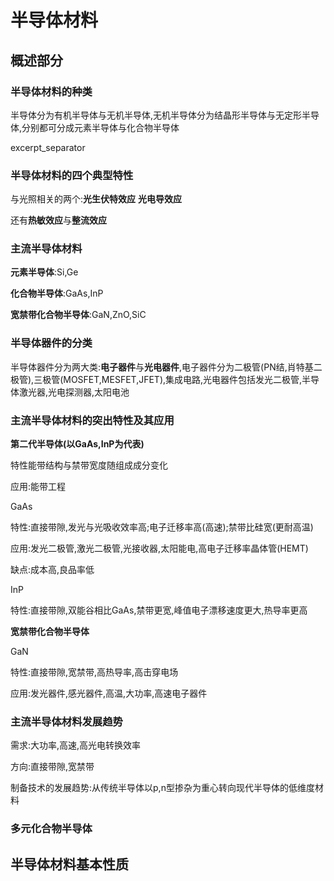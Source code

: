 # 半导体材料

## 概述部分

### 半导体材料的种类

半导体分为有机半导体与无机半导体,无机半导体分为结晶形半导体与无定形半导体,分别都可分成元素半导体与化合物半导体

excerpt_separator

### 半导体材料的四个典型特性

与光照相关的两个:**光生伏特效应** **光电导效应**

还有**热敏效应**与**整流效应**

### 主流半导体材料

**元素半导体**:Si,Ge

**化合物半导体**:GaAs,InP

**宽禁带化合物半导体**:GaN,ZnO,SiC

### 半导体器件的分类

半导体器件分为两大类:**电子器件**与**光电器件**,电子器件分为二极管(PN结,肖特基二极管),三极管(MOSFET,MESFET,JFET),集成电路,光电器件包括发光二极管,半导体激光器,光电探测器,太阳电池

### 主流半导体材料的突出特性及其应用

**第二代半导体(以GaAs,InP为代表)**

特性能带结构与禁带宽度随组成成分变化

应用:能带工程

GaAs

特性:直接带隙,发光与光吸收效率高;电子迁移率高(高速);禁带比硅宽(更耐高温)

应用:发光二极管,激光二极管,光接收器,太阳能电,高电子迁移率晶体管(HEMT)

缺点:成本高,良品率低              

InP

特性:直接带隙,双能谷相比GaAs,禁带更宽,峰值电子漂移速度更大,热导率更高

**宽禁带化合物半导体**

GaN

特性:直接带隙,宽禁带,高热导率,高击穿电场

应用:发光器件,感光器件,高温,大功率,高速电子器件 

### 主流半导体材料发展趋势

需求:大功率,高速,高光电转换效率

方向:直接带隙,宽禁带

制备技术的发展趋势:从传统半导体以p,n型掺杂为重心转向现代半导体的低维度材料

### 多元化合物半导体

## 半导体材料基本性质

